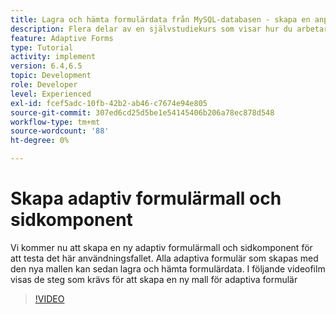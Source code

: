 ```yaml
---
title: Lagra och hämta formulärdata från MySQL-databasen - skapa en anpassad formulärmall och sidkomponent
description: Flera delar av en självstudiekurs som visar hur du arbetar med att lagra och hämta formulärdata
feature: Adaptive Forms
type: Tutorial
activity: implement
version: 6.4,6.5
topic: Development
role: Developer
level: Experienced
exl-id: fcef5adc-10fb-42b2-ab46-c7674e94e805
source-git-commit: 307ed6cd25d5be1e54145406b206a78ec878d548
workflow-type: tm+mt
source-wordcount: '88'
ht-degree: 0%

---
```


# Skapa adaptiv formulärmall och sidkomponent

Vi kommer nu att skapa en ny adaptiv formulärmall och sidkomponent för att testa det här användningsfallet. Alla adaptiva formulär som skapas med den nya mallen kan sedan lagra och hämta formulärdata.
I följande videofilm visas de steg som krävs för att skapa en ny mall för adaptiva formulär
>[!VIDEO](https://video.tv.adobe.com/v/27828?quality=9&learn=on)
